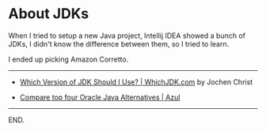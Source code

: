 # About JDKs
When I tried to setup a new Java project, Intellij IDEA showed a bunch of JDKs, I didn't know the difference between them, so I tried to learn.

I ended up picking Amazon Corretto.

---

- [Which Version of JDK Should I Use? | WhichJDK.com](https://whichjdk.com/)
by Jochen Christ

- [Compare top four Oracle Java Alternatives | Azul](https://www.azul.com/oracle-java-alternatives/)

---

END.
